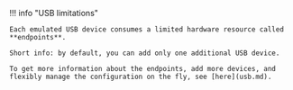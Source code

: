 !!! info "USB limitations"

    Each emulated USB device consumes a limited hardware resource called **endpoints**.

    Short info: by default, you can add only one additional USB device.

    To get more information about the endpoints, add more devices, and flexibly manage the configuration on the fly, see [here](usb.md).
